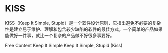 # KISS

KISS（Keep It Simple, Stupid）是一个软件设计原则，它指出避免不必要的复杂性是建立易于维护、理解和包含较少缺陷的软件的最佳方式。一个简单的产品如果能做好一件事，就比一个复杂的产品做不好很多事要好。


<ResourceGroupTitle>Free Content</ResourceGroupTitle>
<BadgeLink colorScheme='yellow' badgeText='Read' href='https://deviq.com/principles/keep-it-simple'>Keep It Simple</BadgeLink>
<BadgeLink colorScheme='yellow' badgeText='Read' href='https://www.interaction-design.org/literature/topics/keep-it-simple-stupid'>Keep It Simple, Stupid (Kiss)</BadgeLink>
